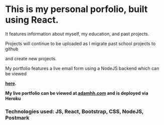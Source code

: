 <h1> This is my personal porfolio, built using React. </h1>
<p> It features information about myself, my education, and past projects.</p>
<p> Projects will continue to be uploaded as I migrate past school projects to github </p>
<p> and create new projects.</p>
<p> My portfolio features a live email form using a NodeJS backend which can be viewed</p>
<p> <strong><a href="https://github.com/adamhh/my-react-profile-backend" target="_blank">here</a>.</p>
<p> My live portfolio can be viewed at <strong><a href="adamhh.com" target="_blank">adamhh.com</a></strong> and is deployed via Heroku</p>
<h3> Technologies used: JS, React, Bootstrap, CSS, NodeJS, Postmark </h3>


